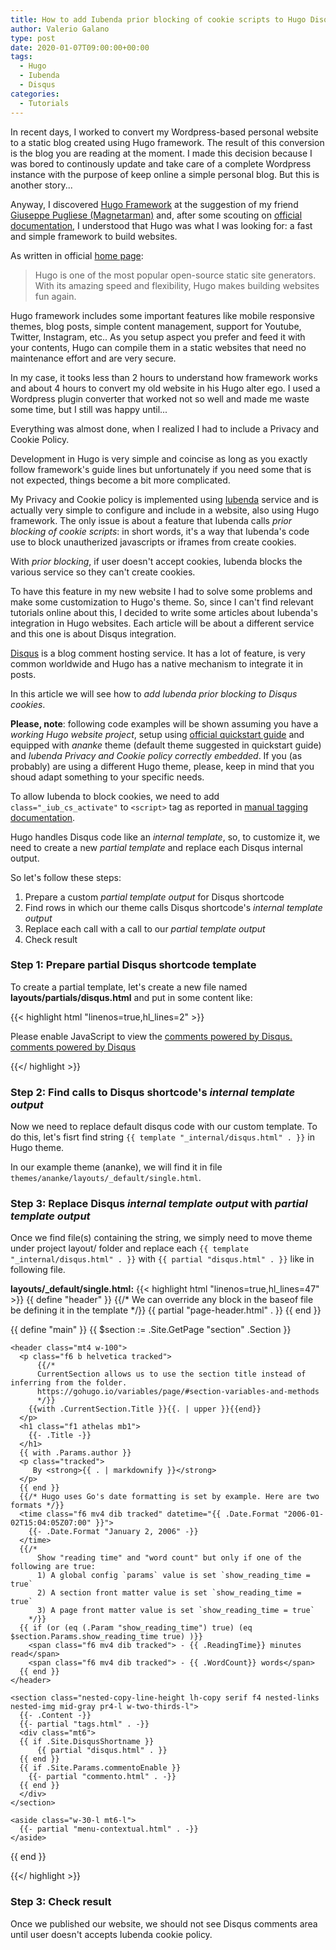 ```yaml
---
title: How to add Iubenda prior blocking of cookie scripts to Hugo Disqus shortcode 
author: Valerio Galano
type: post
date: 2020-01-07T09:00:00+00:00
tags: 
  - Hugo
  - Iubenda
  - Disqus
categories:
  - Tutorials
---
```


In recent days, I worked to convert my Wordpress-based personal website to a static blog created using Hugo framework. The result of this conversion is the blog you are reading at the moment. I made this decision because I was bored to continously update and take care of a complete Wordpress instance with the purpose of keep online a simple personal blog. But this is another story...

Anyway, I discovered [Hugo Framework][1] at the suggestion of my friend [Giuseppe Pugliese (Magnetarman)][8] and, after some scouting on [official documentation][2], I understood that Hugo was what I was looking for: a fast and simple framework to build websites.

As written in official [home page][1]:

> Hugo is one of the most popular open-source static site generators. With its amazing speed and flexibility, Hugo makes building websites fun again.

Hugo framework includes some important features like mobile responsive themes, blog posts, simple content management, support for Youtube, Twitter, Instagram, etc.. As you setup aspect you prefer and feed it with your contents, Hugo can compile them in a static websites that need no maintenance effort and are very secure.

In my case, it tooks less than 2 hours to understand how framework works and about 4 hours to convert my old website in his Hugo alter ego. I used a Wordpress plugin converter that worked not so well and made me waste some time, but I still was happy until...

Everything was almost done, when I realized I had to include a Privacy and Cookie Policy.

Development in Hugo is very simple and coincise as long as you exactly follow framework's guide lines but unfortunately if you need some that is not expected, things become a bit more complicated.

My Privacy and Cookie policy is implemented using [Iubenda][5] service and is actually very simple to configure and include in a website, also using Hugo framework. The only issue is about a feature that Iubenda calls _prior blocking of cookie scripts_: in short words, it's a way that Iubenda's code use to block unautherized javascripts or iframes from create cookies.

With *prior blocking*, if user doesn't accept cookies, Iubenda blocks the various service so they can't create cookies.

To have this feature in my new website I had to solve some problems and make some customization to Hugo's theme. So, since I can't find relevant tutorials online about this, I decided to write some articles about Iubenda's integration in Hugo websites. Each article will be about a different service and this one is about Disqus integration. 

[Disqus][7] is a blog comment hosting service. It has a lot of feature, is very common worldwide and Hugo has a native mechanism to integrate it in posts.

In this article we will see how to *add Iubenda prior blocking to Disqus cookies*.

**Please, note**: following code examples will be shown assuming you have a *working Hugo website project*, setup using [official quickstart guide][4] and equipped with *ananke* theme (default theme suggested in quickstart guide) and *Iubenda Privacy and Cookie policy correctly embedded*. If you (as probably) are using a different Hugo theme, please, keep in mind that you shoud adapt something to your specific needs.

To allow Iubenda to block cookies, we need to add `class="_iub_cs_activate"` to `<script>` tag as reported in [manual tagging documentation][6]. 

Hugo handles Disqus code like an _internal template_, so, to customize it, we need to create a new _partial template_ and replace each Disqus internal output.

So let's follow these steps:
1. Prepare a custom _partial template output_ for Disqus shortcode
2. Find rows in which our theme calls Disqus shortcode's _internal template output_
3. Replace each call with a call to our _partial template output_
4. Check result

### Step 1: Prepare partial Disqus shortcode template

To create a partial template, let's create a new file named **layouts/partials/disqus.html** and put in some content like:

{{< highlight html "linenos=true,hl_lines=2" >}}

<div id="disqus_thread"></div>
<script type="text/plain" class="_iub_cs_activate" data-iub-purposes="3">

(function() {
    // Don't ever inject Disqus on localhost--it creates unwanted
    // discussions from 'localhost:1313' on your Disqus account...
    if (window.location.hostname == "localhost")
        return;

    var dsq = document.createElement('script'); dsq.type = 'text/javascript'; dsq.async = true;
    var disqus_shortname = '{{ .Site.DisqusShortname }}';
    dsq.src = '//' + disqus_shortname + '.disqus.com/embed.js';
    (document.getElementsByTagName('head')[0] || document.getElementsByTagName('body')[0]).appendChild(dsq);
})();
</script>
<noscript>Please enable JavaScript to view the <a href="https://disqus.com/?ref_noscript">comments powered by Disqus.</a></noscript>
<a href="https://disqus.com/" class="dsq-brlink">comments powered by <span class="logo-disqus">Disqus</span></a>

{{</ highlight >}}

### Step 2: Find calls to Disqus shortcode's _internal template output_

Now we need to replace default disqus code with our custom template. To do this, let's fisrt find string `{{ template "_internal/disqus.html" . }}` in Hugo theme.

In our example theme (ananke), we will find it in file `themes/ananke/layouts/_default/single.html`.

### Step 3: Replace Disqus _internal template output_ with _partial template output_

Once we find file(s) containing the string, we simply need to move theme under project layout/ folder and replace each `{{ template "_internal/disqus.html" . }}` with `{{ partial "disqus.html" . }}` like in following file.

**layouts/_default/single.html:**
{{< highlight html "linenos=true,hl_lines=47" >}}
{{ define "header" }}
   {{/* We can override any block in the baseof file be defining it in the template */}}
  {{ partial "page-header.html" . }}
{{ end }}

{{ define "main" }}
  {{ $section := .Site.GetPage "section" .Section }}
  <article class="flex-l flex-wrap justify-between mw8 center ph3">

    <header class="mt4 w-100">
      <p class="f6 b helvetica tracked">
          {{/*
          CurrentSection allows us to use the section title instead of inferring from the folder.
          https://gohugo.io/variables/page/#section-variables-and-methods
          */}}
        {{with .CurrentSection.Title }}{{. | upper }}{{end}}
      </p>
      <h1 class="f1 athelas mb1">
        {{- .Title -}}
      </h1>
      {{ with .Params.author }}
      <p class="tracked">
         By <strong>{{ . | markdownify }}</strong>
      </p>
      {{ end }}
      {{/* Hugo uses Go's date formatting is set by example. Here are two formats */}}
      <time class="f6 mv4 dib tracked" datetime="{{ .Date.Format "2006-01-02T15:04:05Z07:00" }}">
        {{- .Date.Format "January 2, 2006" -}}
      </time>
      {{/*
          Show "reading time" and "word count" but only if one of the following are true:
          1) A global config `params` value is set `show_reading_time = true`
          2) A section front matter value is set `show_reading_time = true`
          3) A page front matter value is set `show_reading_time = true`
        */}}
      {{ if (or (eq (.Param "show_reading_time") true) (eq $section.Params.show_reading_time true) )}}
        <span class="f6 mv4 dib tracked"> - {{ .ReadingTime}} minutes read</span>
        <span class="f6 mv4 dib tracked"> - {{ .WordCount}} words</span>
      {{ end }}
    </header>

    <section class="nested-copy-line-height lh-copy serif f4 nested-links nested-img mid-gray pr4-l w-two-thirds-l">
      {{- .Content -}}
      {{- partial "tags.html" . -}}
      <div class="mt6">
      {{ if .Site.DisqusShortname }}
          {{ partial "disqus.html" . }}
      {{ end }}
      {{ if .Site.Params.commentoEnable }}
        {{- partial "commento.html" . -}}
      {{ end }}
      </div>
    </section>

    <aside class="w-30-l mt6-l">
      {{- partial "menu-contextual.html" . -}}
    </aside>

  </article>
{{ end }}

{{</ highlight >}}

### Step 3: Check result

Once we published our website, we should not see Disqus comments area until user doesn't accepts Iubenda cookie policy.

[1]: https://gohugo.io/
[2]: https://gohugo.io/documentation/
[3]: https://gohugo.io/templates/internal/
[4]: https://gohugo.io/getting-started/quick-start/
[5]: https://www.iubenda.com/
[6]: https://www.iubenda.com/en/help/3081-prior-blocking-of-cookie-scripts#manual-tagging
[7]: https://disqus.com/
[8]: https://www.magnetarman.com/
